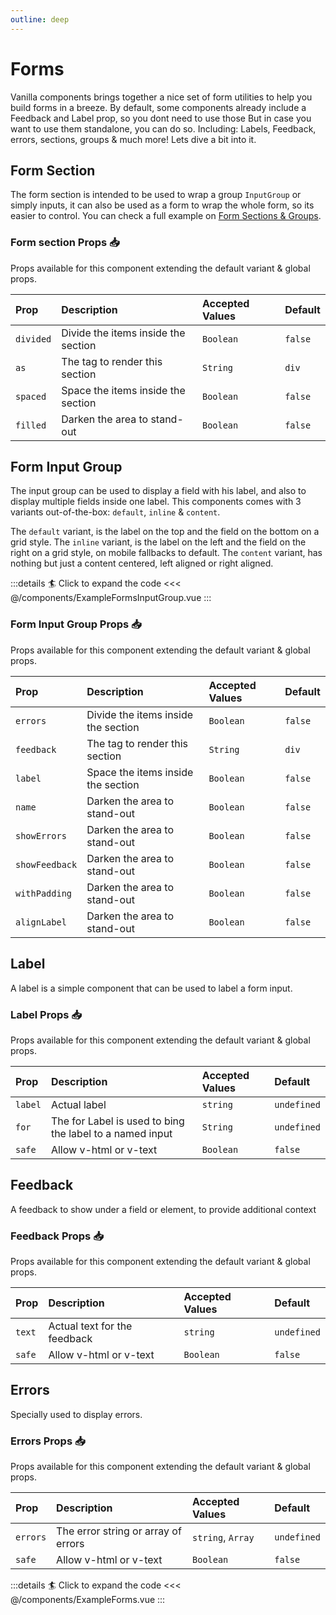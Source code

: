 ```yaml
---
outline: deep
---
```


# Forms

Vanilla components brings together a nice set of form utilities to help you build forms in a breeze.
By default, some components already include a Feedback and Label prop, so you dont need to use those
But in case you want to use them standalone, you can do so.
Including: Labels, Feedback, errors, sections, groups & much more! Lets dive a bit into it.

## Form Section

The form section is intended to be used to wrap a group `InputGroup` or simply inputs, it can also be used as a form
to wrap the whole form, so its easier to control. You can check a full example on [Form Sections & Groups](/guide/examples-form-sections).

<ExampleFormsSection />


### Form section Props :inbox_tray:

Props available for this component extending the default variant & global props.

| Prop      | Description                         | Accepted Values | Default |
|:----------|:------------------------------------|:----------------|:--------|
| `divided` | Divide the items inside the section | `Boolean`       | `false` |
| `as`      | The tag to render this section      | `String`        | `div`   |
| `spaced`  | Space the items inside the section  | `Boolean`       | `false` |
| `filled`  | Darken the area to stand-out        | `Boolean`       | `false` |


## Form Input Group

The input group can be used to display a field with his label, and also to display multiple fields inside one label.
This components comes with 3 variants out-of-the-box: `default`, `inline` & `content`.

The `default` variant, is the label on the top and the field on the bottom on a grid style.
The `inline` variant, is the label on the left and the field on the right on a grid style, on mobile fallbacks to default.
The `content` variant, has nothing but just a content centered, left aligned or right aligned.


<ExampleFormsInputGroup />

:::details :surfer: Click to expand the code
<<< @/components/ExampleFormsInputGroup.vue
:::


### Form Input Group Props :inbox_tray:

Props available for this component extending the default variant & global props.

| Prop           | Description                         | Accepted Values | Default |
|:---------------|:------------------------------------|:----------------|:--------|
| `errors`       | Divide the items inside the section | `Boolean`       | `false` |
| `feedback`     | The tag to render this section      | `String`        | `div`   |
| `label`        | Space the items inside the section  | `Boolean`       | `false` |
| `name`         | Darken the area to stand-out        | `Boolean`       | `false` |
| `showErrors`   | Darken the area to stand-out        | `Boolean`       | `false` |
| `showFeedback` | Darken the area to stand-out        | `Boolean`       | `false` |
| `withPadding`  | Darken the area to stand-out        | `Boolean`       | `false` |
| `alignLabel`   | Darken the area to stand-out        | `Boolean`       | `false` |


## Label

A label is a simple component that can be used to label a form input.

### Label Props :inbox_tray:

Props available for this component extending the default variant & global props.

| Prop    | Description                                              | Accepted Values | Default     |
|:--------|:---------------------------------------------------------|:----------------|:------------|
| `label` | Actual label                                             | `string`        | `undefined` |
| `for`   | The for Label is used to bing the label to a named input | `String`        | `undefined` |
| `safe`  | Allow v-html or v-text                                   | `Boolean`       | `false`     |

## Feedback

A feedback to show under a field or element, to provide additional context

### Feedback Props :inbox_tray:

Props available for this component extending the default variant & global props.

| Prop   | Description                  | Accepted Values | Default     |
|:-------|:-----------------------------|:----------------|:------------|
| `text` | Actual text for the feedback | `string`        | `undefined` |
| `safe` | Allow v-html or v-text       | `Boolean`       | `false`     |


## Errors

Specially used to display errors.

### Errors Props :inbox_tray:

Props available for this component extending the default variant & global props.

| Prop     | Description                         | Accepted Values   | Default     |
|:---------|:------------------------------------|:------------------|:------------|
| `errors` | The error string or array of errors | `string`, `Array` | `undefined` |
| `safe`   | Allow v-html or v-text              | `Boolean`         | `false`     |

<!--@include: ../../parts/title-preview.md-->

<ExampleForms />

:::details :surfer: Click to expand the code
<<< @/components/ExampleForms.vue
:::

